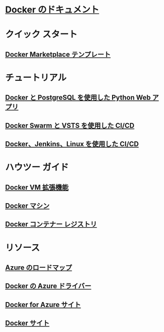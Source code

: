 

# [Docker のドキュメント](index.md)


# クイック スタート


## [Docker Marketplace テンプレート](https://azuremarketplace.microsoft.com/en-us/marketplace/apps/CanonicalandMSOpenTech.DockerOnUbuntuServer1404LTS)


# チュートリアル


## [Docker と PostgreSQL を使用した Python Web アプリ](/azure/app-service-web/app-service-web-tutorial-docker-python-postgresql-app)


## [Docker Swarm と VSTS を使用した CI/CD](/azure/container-service/container-service-docker-swarm-mode-setup-ci-cd-acs-engine)


## [Docker、Jenkins、Linux を使用した CI/CD](/azure/virtual-machines/linux/tutorial-jenkins-github-docker-cicd)


# ハウツー ガイド


## [Docker VM 拡張機能](/azure/virtual-machines/linux/dockerextension)


## [Docker マシン](/azure/virtual-machines/linux/docker-machine)


## [Docker コンテナー レジストリ](/azure/container-registry/container-registry-get-started-portal)


# リソース


## [Azure のロードマップ](https://azure.microsoft.com/roadmap/)


## [Docker の Azure ドライバー](https://docs.docker.com/machine/drivers/azure/)


## [Docker for Azure サイト](https://www.docker.com/docker-azure)


## [Docker サイト](https://docker.com)
